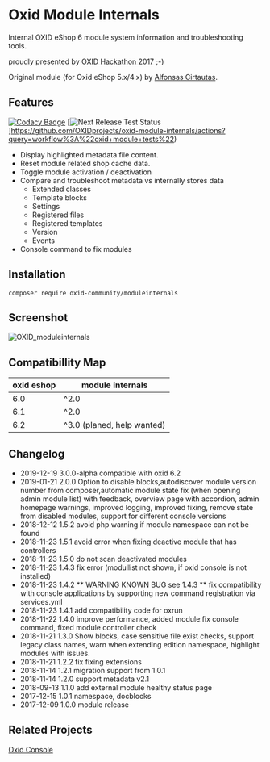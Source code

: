 # Oxid Module Internals
Internal OXID eShop 6 module system information and troubleshooting tools.

proudly presented by [OXID Hackathon 2017](https://openspacer.org/12-oxid-community/185-oxid-hackathon-nuernberg-2017/) ;-)

Original module (for Oxid eShop 5.x/4.x) by [Alfonsas Cirtautas](https://github.com/acirtautas/oxid-module-internals).

## Features
[![Codacy Badge](https://api.codacy.com/project/badge/Grade/d57c5d4c3f5047a99dbe23b34f0ef1df)](https://app.codacy.com/app/keywan.ghadami/oxid-module-internals?utm_source=github.com&utm_medium=referral&utm_content=OXIDprojects/oxid-module-internals&utm_campaign=Badge_Grade_Settings)
[![Next Release Test Status](https://github.com/OXIDprojects/oxid-module-internals/workflows/oxid%20module%20tests/badge.svg?branch=master)]https://github.com/OXIDprojects/oxid-module-internals/actions?query=workflow%3A%22oxid+module+tests%22)


 * Display highlighted metadata file content.
 * Reset module related shop cache data.
 * Toggle module activation / deactivation
 * Compare and troubleshoot metadata vs internally stores data
   * Extended classes
   * Template blocks
   * Settings
   * Registered files
   * Registered templates
   * Version
   * Events
 * Console command to fix modules  

## Installation

```
composer require oxid-community/moduleinternals
```

## Screenshot

![OXID_moduleinternals](screenshot.png)

## Compatibillity Map

| oxid eshop| module internals |
| ---| --- |
| 6.0| ^2.0 |
| 6.1| ^2.0 |
| 6.2| ^3.0 (planed, help wanted) |



## Changelog
* 2019-12-19  3.0.0-alpha compatible with oxid 6.2
* 2019-01-21  2.0.0 Option to disable blocks,autodiscover module version number from composer,automatic module state fix (when opening admin module list) with feedback, overview page with accordion, admin homepage warnings, improved logging, improved fixing, remove state from disabled modules, support for different console versions
* 2018-12-12  1.5.2 avoid php warning if module namespace can not be found
* 2018-11-23  1.5.1 avoid error when fixing deactive module that has controllers
* 2018-11-23  1.5.0 do not scan deactivated modules
* 2018-11-23  1.4.3 fix error (modullist not shown, if oxid console is not installed)
* 2018-11-23  1.4.2 ** WARNING KNOWN BUG see 1.4.3 **
                    fix compatibility with console applications by supporting new command registration via services.yml
* 2018-11-23  1.4.1 add compatibility code for oxrun 
* 2018-11-22  1.4.0 improve performance, added module:fix console command, fixed module controller check 
* 2018-11-21  1.3.0 Show blocks, case sensitive file exist checks, support legacy class names, warn when extending edition namespace, highlight modules with issues.   
* 2018-11-21  1.2.2 fix fixing extensions
* 2018-11-14  1.2.1 migration support from 1.0.1
* 2018-11-14  1.2.0 support metadata v2.1
* 2018-09-13  1.1.0 add external module healthy status page
* 2017-12-15	1.0.1	namespace, docblocks
* 2017-12-09	1.0.0	module release


## Related Projects
[Oxid Console](https://github.com/OXIDprojects/oxid-console)

